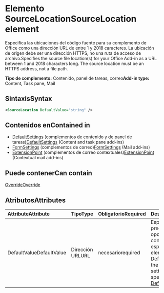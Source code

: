 # <a name="sourcelocation-element"></a><span data-ttu-id="67143-101">Elemento SourceLocation</span><span class="sxs-lookup"><span data-stu-id="67143-101">SourceLocation element</span></span>

<span data-ttu-id="67143-p101">Especifica las ubicaciones del código fuente para su complemento de Office como una dirección URL de entre 1 y 2018 caracteres. La ubicación de origen debe ser una dirección HTTPS, no una ruta de acceso de archivo.</span><span class="sxs-lookup"><span data-stu-id="67143-p101">Specifies the source file location(s) for your Office Add-in as a URL between 1 and 2018 characters long. The source location must be an HTTPS address, not a file path.</span></span>

<span data-ttu-id="67143-104">**Tipo de complemento:** Contenido, panel de tareas, correo</span><span class="sxs-lookup"><span data-stu-id="67143-104">**Add-in type:** Content, Task pane, Mail</span></span>

## <a name="syntax"></a><span data-ttu-id="67143-105">Sintaxis</span><span class="sxs-lookup"><span data-stu-id="67143-105">Syntax</span></span>

```XML
<SourceLocation DefaultValue="string" />
```

## <a name="contained-in"></a><span data-ttu-id="67143-106">Contenidos en</span><span class="sxs-lookup"><span data-stu-id="67143-106">Contained in</span></span>

- <span data-ttu-id="67143-107">[DefaultSettings](defaultsettings.md) (complementos de contenido y de panel de tareas)</span><span class="sxs-lookup"><span data-stu-id="67143-107">[DefaultSettings](defaultsettings.md) (Content and task pane add-ins)</span></span>
- <span data-ttu-id="67143-108">[FormSettings](formsettings.md) (complementos de correo)</span><span class="sxs-lookup"><span data-stu-id="67143-108">[FormSettings](formsettings.md) (Mail add-ins)</span></span>
- <span data-ttu-id="67143-109">[ExtensionPoint](extensionpoint.md) (complementos de correo contextuales)</span><span class="sxs-lookup"><span data-stu-id="67143-109">[ExtensionPoint](extensionpoint.md) (Contextual mail add-ins)</span></span>

## <a name="can-contain"></a><span data-ttu-id="67143-110">Puede contener</span><span class="sxs-lookup"><span data-stu-id="67143-110">Can contain</span></span>

[<span data-ttu-id="67143-111">Override</span><span class="sxs-lookup"><span data-stu-id="67143-111">Override</span></span>](override.md)

## <a name="attributes"></a><span data-ttu-id="67143-112">Atributos</span><span class="sxs-lookup"><span data-stu-id="67143-112">Attributes</span></span>

|<span data-ttu-id="67143-113">**Attribute**</span><span class="sxs-lookup"><span data-stu-id="67143-113">**Attribute**</span></span>|<span data-ttu-id="67143-114">**Tipo**</span><span class="sxs-lookup"><span data-stu-id="67143-114">**Type**</span></span>|<span data-ttu-id="67143-115">**Obligatorio**</span><span class="sxs-lookup"><span data-stu-id="67143-115">**Required**</span></span>|<span data-ttu-id="67143-116">**Descripción**</span><span class="sxs-lookup"><span data-stu-id="67143-116">**Description**</span></span>|
|:-----|:-----|:-----|:-----|
|<span data-ttu-id="67143-117">DefaultValue</span><span class="sxs-lookup"><span data-stu-id="67143-117">DefaultValue</span></span>|<span data-ttu-id="67143-118">Dirección URL</span><span class="sxs-lookup"><span data-stu-id="67143-118">URL</span></span>|<span data-ttu-id="67143-119">necesario</span><span class="sxs-lookup"><span data-stu-id="67143-119">required</span></span>|<span data-ttu-id="67143-120">Especifica el valor predeterminado de esta opción para la configuración regional especificada en el elemento [DefaultLocale](defaultlocale.md).</span><span class="sxs-lookup"><span data-stu-id="67143-120">Specifies the default value for this setting for the locale specified in the [DefaultLocale](defaultlocale.md) element.</span></span>|

